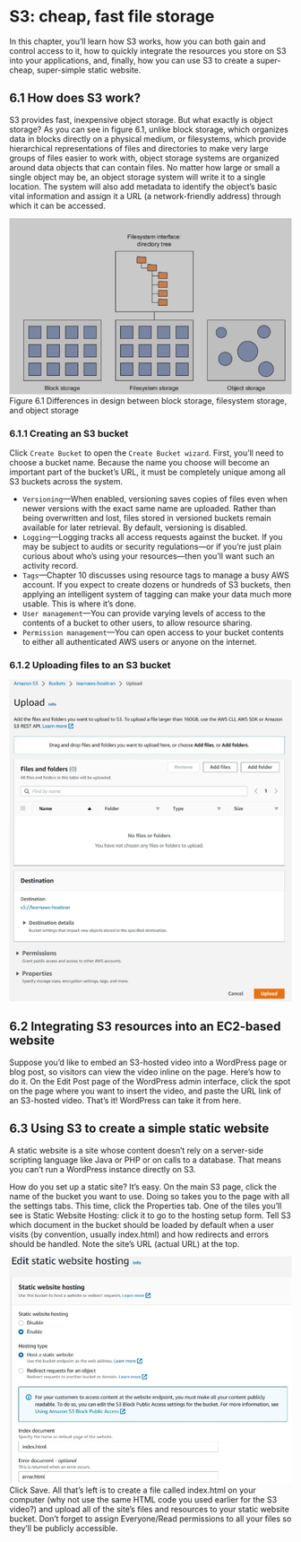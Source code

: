 # S3: cheap, fast file storage
In this chapter, you’ll learn how S3 works, how you can both gain and
control access to it, how to quickly integrate the resources you store on
S3 into your applications, and, finally, how you can use S3 to create a
super-cheap, super-simple static website.

## 6.1 How does S3 work?
S3 provides fast, inexpensive object storage. But what exactly is object
storage? As you can see in figure 6.1, unlike block storage, which organizes data in blocks directly on a physical medium, or filesystems, which
provide hierarchical representations of files and directories to make
very large groups of files easier to work with, object storage systems are
organized around data objects that can contain files. No matter how
large or small a single object may be, an object storage system will write
it to a single location. The system will also add metadata to identify the
object’s basic vital information and assign it a URL (a network-friendly
address) through which it can be accessed.

![](imgs/filesystem.jpg)
Figure 6.1 Differences in design between block storage, filesystem storage, 
and object storage

### 6.1.1 Creating an S3 bucket
Click `Create Bucket` to open the `Create Bucket wizard`. First, you’ll need
to choose a bucket name. Because the name you choose will become an
important part of the bucket’s URL, it must be completely unique
among all S3 buckets across the system.

- `Versioning`—When enabled, versioning saves copies of files even
when newer versions with the exact same name are uploaded.
Rather than being overwritten and lost, files stored in versioned
buckets remain available for later retrieval. By default, versioning
is disabled.
- `Logging`—Logging tracks all access requests against the bucket. If
you may be subject to audits or security regulations—or if you’re
just plain curious about who’s using your resources—then you’ll
want such an activity record.
- `Tags`—Chapter 10 discusses using resource tags to manage a busy
AWS account. If you expect to create dozens or hundreds of S3 buckets, then applying an intelligent system of tagging can make
your data much more usable. This is where it’s done.
- `User management`—You can provide varying levels of access to the
contents of a bucket to other users, to allow resource sharing.
- `Permission management`—You can open access to your bucket
contents to either all authenticated AWS users or anyone on the
internet.

### 6.1.2 Uploading files to an S3 bucket
![](imgs/upload_file.jpg)

## 6.2 Integrating S3 resources into an  EC2-based website

Suppose you’d like to embed an S3-hosted video into a WordPress
page or blog post, so visitors can view the video inline on the page.
Here’s how to do it. On the Edit Post page of the WordPress admin
interface, click the spot on the page where you want to insert the video,
and paste the URL link of an S3-hosted video.
That’s it! WordPress can take it from here.

## 6.3 Using S3 to create a simple static website
A static website is a site whose content doesn’t rely on a server-side
scripting language like Java or PHP or on calls to a database. That
means you can’t run a WordPress instance directly on S3.

How do you set up a static site? It’s easy. On the main S3 page, click
the name of the bucket you want to use. Doing so takes you to the page
with all the settings tabs. This time, click the Properties tab. One of the
tiles you’ll see is Static Website Hosting: click it to go to the hosting
setup form. Tell S3 which document in the bucket
should be loaded by default when a user visits (by convention, usually
index.html) and how redirects and errors should be handled. Note the
site’s URL (actual URL) at the top.

![](imgs/static_website_hosting.jpg)
Click Save. All that’s left is to create a file called index.html on your
computer (why not use the same HTML code you used earlier for the S3
video?) and upload all of the site’s files and resources to your static website bucket. Don’t forget to assign Everyone/Read permissions to all
your files so they’ll be publicly accessible.